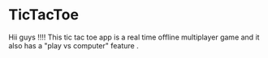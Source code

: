 # TicTacToe

Hii guys !!!! This tic tac toe app is a real time offline multiplayer game and it also has a "play vs computer" feature . 
